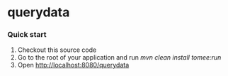 querydata
=======

### Quick start ###

1. Checkout this source code
2. Go to the root of your application and run *mvn clean install tomee:run*
3. Open <http://localhost:8080/querydata>
